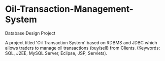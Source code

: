 # Oil-Transaction-Management-System
Database Design Project

A project titled 'Oil Transaction System' based on RDBMS and JDBC which allows traders to manage oil transactions (buy/sell) from Clients. (Keywords: SQL, J2EE, MySQL Server, Eclipse, JSP, Servlets).
